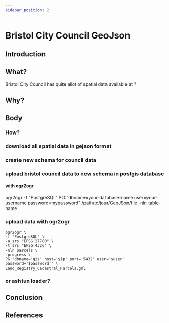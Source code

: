 ```yaml
---
sidebar_position: 2
---
```


# Bristol City Council GeoJson

## Introduction

## What?
Bristol City Council has quite allot of spatial data available at ?

## Why?

## Body
### How?

### download all spatial data in gejson format

### create new schema for council data

### upload bristol council data to new schema in postgis database

#### with ogr2ogr
ogr2ogr -f "PostgreSQL" PG:"dbname=your-database-name user=your-username password=mypassword" /path/to/jour/GeoJSon/file -nln table-name

### upload data with ogr2ogr
```
ogr2ogr \
-f "PostgreSQL" \
-a_srs "EPSG:27700" \
-t_srs "EPSG:4326" \
-nln parcels \
-progress \
PG:"dbname='gis' host='$ip' port='5432' user='$user'
password='$password'" \
Land_Registry_Cadastral_Parcels.gml
```

### or ashtun loader?

## Conclusion

## References



